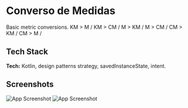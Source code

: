 # Converso de Medidas

Basic metric conversions. 
  KM  > M /
  KM  > CM /
  M   > KM /
  M   > CM /
  CM  > KM /
  CM  > M /


## Tech Stack


**Tech:** Kotlin, design patterns strategy, savedInstanceState, intent.

## Screenshots

![App Screenshot](https://github.com/AdilsonMJ/Metric-Conversions/blob/main/screenshots/image_2022-08-29_121545874.png)
![App Screenshot](https://github.com/AdilsonMJ/Metric-Conversions/blob/main/screenshots/image_2022-08-29_121623203.png)



